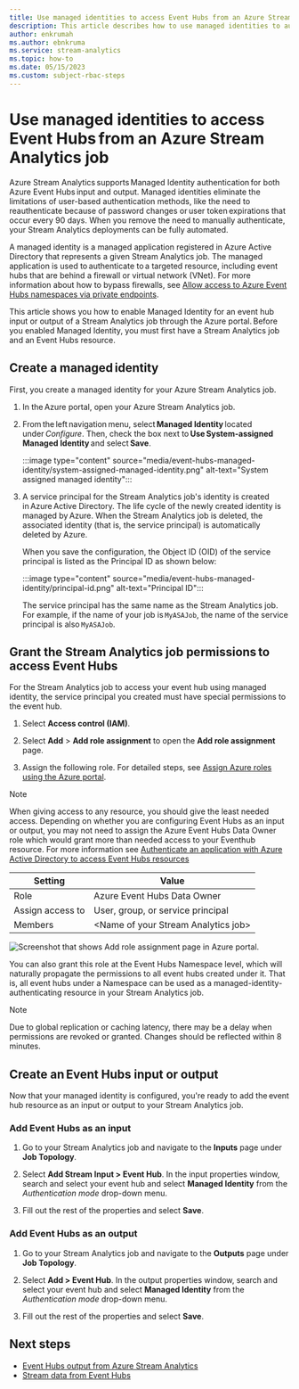 ```yaml
---
title: Use managed identities to access Event Hubs from an Azure Stream Analytics job
description: This article describes how to use managed identities to authenticate your Azure Stream Analytics job to Azure Event Hubs input and output.
author: enkrumah
ms.author: ebnkruma
ms.service: stream-analytics
ms.topic: how-to
ms.date: 05/15/2023
ms.custom: subject-rbac-steps
---
```


# Use managed identities to access Event Hubs from an Azure Stream Analytics job

Azure Stream Analytics supports Managed Identity authentication for both Azure Event Hubs input and output. Managed identities eliminate the limitations of user-based authentication methods, like the need to reauthenticate because of password changes or user token expirations that occur every 90 days. When you remove the need to manually authenticate, your Stream Analytics deployments can be fully automated.  

A managed identity is a managed application registered in Azure Active Directory that represents a given Stream Analytics job. The managed application is used to authenticate to a targeted resource, including event hubs that are behind a firewall or virtual network (VNet). For more information about how to bypass firewalls, see [Allow access to Azure Event Hubs namespaces via private endpoints](../event-hubs/private-link-service.md#trusted-microsoft-services).

This article shows you how to enable Managed Identity for an event hub input or output of a Stream Analytics job through the Azure portal. Before you enabled Managed Identity, you must first have a Stream Analytics job and an Event Hubs resource.

## Create a managed identity  

First, you create a managed identity for your Azure Stream Analytics job.  

1. In the Azure portal, open your Azure Stream Analytics job.  

1. From the left navigation menu, select **Managed Identity** located under *Configure*. Then, check the box next to **Use System-assigned Managed Identity** and select **Save**.

   :::image type="content" source="media/event-hubs-managed-identity/system-assigned-managed-identity.png" alt-text="System assigned managed identity":::  

1. A service principal for the Stream Analytics job's identity is created in Azure Active Directory. The life cycle of the newly created identity is managed by Azure. When the Stream Analytics job is deleted, the associated identity (that is, the service principal) is automatically deleted by Azure.  

   When you save the configuration, the Object ID (OID) of the service principal is listed as the Principal ID as shown below:  

   :::image type="content" source="media/event-hubs-managed-identity/principal-id.png" alt-text="Principal ID":::

   The service principal has the same name as the Stream Analytics job. For example, if the name of your job is `MyASAJob`, the name of the service principal is also `MyASAJob`.  

## Grant the Stream Analytics job permissions to access Event Hubs

For the Stream Analytics job to access your event hub using managed identity, the service principal you created must have special permissions to the event hub.

1. Select **Access control (IAM)**.

1. Select **Add** > **Add role assignment** to open the **Add role assignment** page.

1. Assign the following role. For detailed steps, see [Assign Azure roles using the Azure portal](../role-based-access-control/role-assignments-portal.md).

> [!NOTE]
> When giving access to any resource, you should give the least needed access. Depending on whether you are configuring Event Hubs as an input or output, you may not need to assign the Azure Event Hubs Data Owner role which would grant more than needed access to your Eventhub resource. For more information see [Authenticate an application with Azure Active Directory to access Event Hubs resources](../event-hubs/authenticate-application.md)

 | Setting | Value |
 | --- | --- |
 | Role | Azure Event Hubs Data Owner |
 | Assign access to | User, group, or service principal |
 | Members | \<Name of your Stream Analytics job> |

 ![Screenshot that shows Add role assignment page in Azure portal.](../../includes/role-based-access-control/media/add-role-assignment-page.png)

You can also grant this role at the Event Hubs Namespace level, which will naturally propagate the permissions to all event hubs created under it. That is, all event hubs under a Namespace can be used as a managed-identity-authenticating resource in your Stream Analytics job.

> [!NOTE]
> Due to global replication or caching latency, there may be a delay when permissions are revoked or granted. Changes should be reflected within 8 minutes.

## Create an Event Hubs input or output  

Now that your managed identity is configured, you're ready to add the event hub  resource as an input or output to your Stream Analytics job.  

### Add Event Hubs as an input 

1. Go to your Stream Analytics job and navigate to the **Inputs** page under **Job Topology**.

1. Select **Add Stream Input > Event Hub**. In the input properties window, search and select your event hub and select **Managed Identity** from the *Authentication mode* drop-down menu.

1. Fill out the rest of the properties and select **Save**.

### Add Event Hubs as an output

1. Go to your Stream Analytics job and navigate to the **Outputs** page under **Job Topology**.

1. Select **Add > Event Hub**. In the output properties window, search and select your event hub and select **Managed Identity** from the *Authentication mode* drop-down menu.

1. Fill out the rest of the properties and select **Save**.

## Next steps

* [Event Hubs output from Azure Stream Analytics](event-hubs-output.md)
* [Stream data from Event Hubs](stream-analytics-define-inputs.md#stream-data-from-event-hubs)
